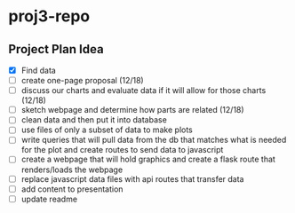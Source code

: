 # proj3-repo

## Project Plan Idea
- [x] Find data 
- [ ] create one-page proposal (12/18) 
- [ ] discuss our charts and evaluate data if it will allow for those charts (12/18) 
- [ ] sketch webpage and determine how parts are related (12/18) 
- [ ] clean data and then put it into database
- [ ] use files of only a subset of data to make plots
- [ ] write queries that will pull data from the db that matches what is needed for the plot and create routes to send data to javascript
- [ ] create a webpage that will hold graphics and create a flask route that renders/loads the webpage
- [ ] replace javascript data files with api routes that transfer data
- [ ] add content to presentation 
- [ ] update readme 
